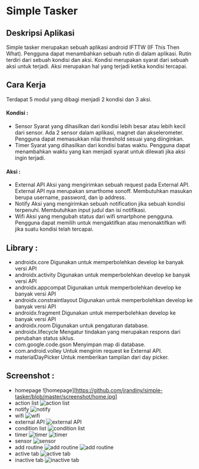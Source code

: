 # Simple Tasker

## Deskripsi Aplikasi

Simple tasker merupakan sebuah aplikasi android IFTTW (IF This Then What). Pengguna dapat menambahkan sebuah rutin di dalam aplikasi. Rutin terdiri dari sebuah kondisi dan aksi. Kondisi merupakan syarat dari sebuah aksi untuk terjadi. Aksi merupakan hal yang terjadi ketika kondisi tercapai.

## Cara Kerja

Terdapat 5 modul yang dibagi menjadi 2 kondisi dan 3 aksi.
#### Kondisi :
- Sensor
Syarat yang dihasilkan dari kondisi lebih besar atau lebih kecil dari sensor. Ada 2 sensor dalam aplikasi, magnet dan akselerometer. Pengguna dapat memasukkan nilai threshold sesuai yang diinginkan. 
- Timer
Syarat yang dihasilkan dari kondisi batas waktu. Pengguna dapat menambahkan waktu yang kan menjadi syarat untuk dilewati jika aksi ingin terjadi.
#### Aksi :
- External API
Aksi yang mengirimkan sebuah request pada External API. External API nya merupakan smarthome sonoff. Membutuhkan masukan berupa username, password, dan ip address.
- Notify
Aksi yang mengirimkan sebuah notification jika sebuah kondisi terpenuhi. Membutuhkan input judul dan isi notifikasi.
- Wifi
Aksi yang mengubah status dari wifi smartphone pengguna. Pengguna dapat memilih untuk mengaktifkan atau menonaktifkan wifi jika suatu kondisi telah tercapai.

## Library :
- androidx.core
Digunakan untuk memperbolehkan develop ke banyak versi API
- androidx.activity
Digunakan untuk memperbolehkan develop ke banyak versi API
- androidx.appcompat
Digunakan untuk memperbolehkan develop ke banyak versi API
- androidx.constraintlayout
Digunakan untuk memperbolehkan develop ke banyak versi API
- androidx.fragment
Digunakan untuk memperbolehkan develop ke banyak versi API
- androidx.room
Digunakan untuk pengaturan database.
- androidx.lifecycle
Mengatur tindakan yang merupakan respons dari perubahan status siklus.
- com.google.code.gson
Menyimpan map di database.
- com.android.volley
Untuk mengirim request ke External API.
- materialDayPicker
Untuk memberikan tampilan dari day picker.

## Screenshot :
- homepage 
![homepage][https://github.com/jrandiny/simple-tasker/blob/master/screenshot/home.jpg]
- action list 
![action list](https://github.com/jrandiny/simple-tasker/blob/master/screenshot/action_picker.jpg)
- notify 
![notify](https://github.com/jrandiny/simple-tasker/blob/master/screenshot/notify.jpg)
- wifi 
![wifi](https://github.com/jrandiny/simple-tasker/blob/master/screenshot/wifi.jpg)
- external API 
![external API](https://github.com/jrandiny/simple-tasker/blob/master/screenshot/external_api.jpg)
- condition list 
![condition list](https://github.com/jrandiny/simple-tasker/blob/master/screenshot/condition_picker.jpg)
- timer 
![timer](https://github.com/jrandiny/simple-tasker/blob/master/screenshot/time_oneshot.jpg)
![timer](https://github.com/jrandiny/simple-tasker/blob/master/screenshot/time_repeating.jpg)
- sensor 
![sensor](https://github.com/jrandiny/simple-tasker/blob/master/screenshot/sensor.jpg)
- add routine 
![add routine](https://github.com/jrandiny/simple-tasker/blob/master/screenshot/add_routine.jpg)
![add routine](https://github.com/jrandiny/simple-tasker/blob/master/screenshot/add_routine_2.jpg)
- active tab 
![active tab](https://github.com/jrandiny/simple-tasker/blob/master/screenshot/active_tab_home.jpg)
- inactive tab 
![inactive tab](https://github.com/jrandiny/simple-tasker/blob/master/screenshot/inactive_tab_home.jpg)
